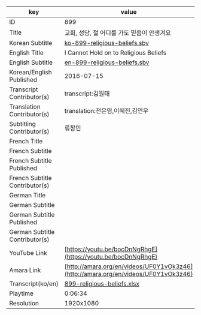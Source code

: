 |  key  |  value  |
|-------|---------|
| ID            | 899 |
| Title         | 교회, 성당, 절 어디를 가도 믿음이 안생겨요 |
| Korean Subtitle | [ko-899-religious-beliefs.sbv](https://github.com/jungtosociety/dharma-qna/raw/master/sub/899/ko-899-religious-beliefs.sbv) |
| English Title | I Cannot Hold on to Religious Beliefs  |
| English Subtitle | [en-899-religious-beliefs.sbv](https://github.com/jungtosociety/dharma-qna/raw/master/sub/899/en-899-religious-beliefs.sbv) |
| Korean/English Published     | 2016-07-15 |
| Transcript Contributor(s)   | transcript:김원태 |
| Translation Contributor(s)   | translation:전은영,이혜진,김연우 |
| Subtitling Contributor(s)   | 류창민 |
| French Title |  |
| French Subtitle |  |
| French Subtitle Published |  |
| French Subtitle Contributor(s) |  |
| German Title |  |
| German Subtitle |  |
| German Subtitle Published |  |
| German Subtitle Contributor(s) |  |
| YouTube Link  | [https://youtu.be/bocDnNgRhgE](https://youtu.be/bocDnNgRhgE) |
| Amara Link    | [http://amara.org/en/videos/UF0Y1vOk3z46](http://amara.org/en/videos/UF0Y1vOk3z46) |
| Transcript(ko/en) | [899-religious-beliefs.xlsx](https://github.com/jungtosociety/dharma-qna/raw/master/sub/899/899-religious-beliefs.xlsx) |
| Playtime | 0:06:34 |
| Resolution | 1920x1080|
